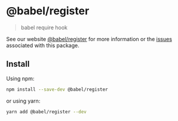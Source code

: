 # @babel/register

> babel require hook

See our website [@babel/register](https://babeljs.io/docs/en/babel-register) for more information or the [issues](https://github.com/babel/babel/issues?utf8=%E2%9C%93&q=is%3Aissue+label%3A%22pkg%3A%20register%22+is%3Aopen) associated with this package.

## Install

Using npm:

```sh
npm install --save-dev @babel/register
```

or using yarn:

```sh
yarn add @babel/register --dev
```
